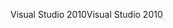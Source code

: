 <span data-ttu-id="ba235-101">Visual Studio 2010</span><span class="sxs-lookup"><span data-stu-id="ba235-101">Visual Studio 2010</span></span>